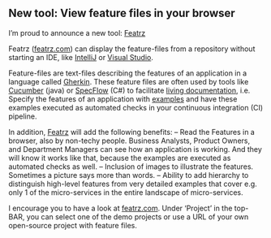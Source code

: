## New tool: View feature files in your browser

I’m proud to announce a new tool: [Featrz](https://featrz.com/)

Featrz ([featrz.com](https://featrz.com/)) can display the feature-files from a repository without starting an IDE, like [IntelliJ](https://www.jetbrains.com/idea/) or [Visual Studio](https://visualstudio.microsoft.com/).

Feature-files are text-files describing the features of an application in a language called [Gherkin](https://cucumber.io/docs/gherkin/). These feature files are often used by tools like [Cucumber](https://cucumber.io/) (java) or [SpecFlow](https://specflow.org/) (C#) to facilitate [living documentation](https://johnfergusonsmart.com/living-documentation-not-just-test-reports/), i.e. Specify the features of an application with [examples](https://gojko.net/books/specification-by-example/) and have these examples executed as automated checks in your continuous integration (CI) pipeline.

In addition, [Featrz](https://featrz.com/) will add the following benefits:
– Read the Features in a browser, also by non-techy people. Business Analysts, Product Owners, and Department Managers can see how an application is working. And they will know it works like that, because the examples are executed as automated checks as well.
– Inclusion of images to illustrate the features. Sometimes a picture says more than words.
– Ability to add hierarchy to distinguish high-level features from very detailed examples that cover e.g. only 1 of the micro-services in the entire landscape of micro-services.

I encourage you to have a look at [featrz.com](https://featrz.com/). Under ‘Project’ in the top-BAR, you can select one of the demo projects or use a URL of your own open-source project with feature files.